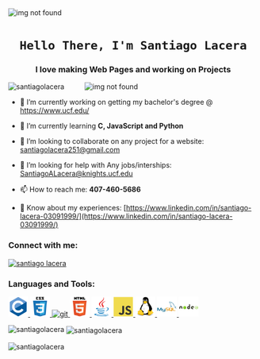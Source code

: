 
<img align="center" alt="img not found" width="1000" height="300" src="https://grapee.jp/en/wp-content/uploads/15748_21.gif">
<h1 align="center"><code>Hello There, I'm Santiago Lacera</code></h1>
<h3 align="center">I love making Web Pages and working on Projects</h3>
<img align="right" alt="img not found" width="350" src="https://media.tenor.com/YNqsJbmb_yMAAAAd/coding.gif">

<p align="left"> <img src="https://komarev.com/ghpvc/?username=santiagolacera&label=Profile%20views&color=0e75b6&style=flat" alt="santiagolacera" /> </p>

- 🔭 I’m currently working on getting my bachelor's degree @ https://www.ucf.edu/

- 🌱 I’m currently learning **C, JavaScript and Python**

- 👯 I’m looking to collaborate on any project for a website: santiagolacera251@gmail.com

- 🤝 I’m looking for help with Any jobs/interships: SantiagoALacera@knights.ucf.edu

- 📫 How to reach me: **407-460-5686**

- 📄 Know about my experiences: [https://www.linkedin.com/in/santiago-lacera-03091999/](https://www.linkedin.com/in/santiago-lacera-03091999/)

<h3 align="left">Connect with me:</h3>
<p align="left">
<a href="https://linkedin.com/in/santiago lacera" target="blank"><img align="center" src="https://raw.githubusercontent.com/rahuldkjain/github-profile-readme-generator/master/src/images/icons/Social/linked-in-alt.svg" alt="santiago lacera" height="30" width="40" /></a>
</p>

<h3 align="left">Languages and Tools:</h3>
<p align="left"> <a href="https://www.cprogramming.com/" target="_blank" rel="noreferrer"> <img src="https://raw.githubusercontent.com/devicons/devicon/master/icons/c/c-original.svg" alt="c" width="40" height="40"/> </a> <a href="https://www.w3schools.com/css/" target="_blank" rel="noreferrer"> <img src="https://raw.githubusercontent.com/devicons/devicon/master/icons/css3/css3-original-wordmark.svg" alt="css3" width="40" height="40"/> </a> <a href="https://git-scm.com/" target="_blank" rel="noreferrer"> <img src="https://www.vectorlogo.zone/logos/git-scm/git-scm-icon.svg" alt="git" width="40" height="40"/> </a> <a href="https://www.w3.org/html/" target="_blank" rel="noreferrer"> <img src="https://raw.githubusercontent.com/devicons/devicon/master/icons/html5/html5-original-wordmark.svg" alt="html5" width="40" height="40"/> </a> <a href="https://www.java.com" target="_blank" rel="noreferrer"> <img src="https://raw.githubusercontent.com/devicons/devicon/master/icons/java/java-original.svg" alt="java" width="40" height="40"/> </a> <a href="https://developer.mozilla.org/en-US/docs/Web/JavaScript" target="_blank" rel="noreferrer"> <img src="https://raw.githubusercontent.com/devicons/devicon/master/icons/javascript/javascript-original.svg" alt="javascript" width="40" height="40"/> </a> <a href="https://www.linux.org/" target="_blank" rel="noreferrer"> <img src="https://raw.githubusercontent.com/devicons/devicon/master/icons/linux/linux-original.svg" alt="linux" width="40" height="40"/> </a> <a href="https://www.mysql.com/" target="_blank" rel="noreferrer"> <img src="https://raw.githubusercontent.com/devicons/devicon/master/icons/mysql/mysql-original-wordmark.svg" alt="mysql" width="40" height="40"/> </a> <a href="https://nodejs.org" target="_blank" rel="noreferrer"> <img src="https://raw.githubusercontent.com/devicons/devicon/master/icons/nodejs/nodejs-original-wordmark.svg" alt="nodejs" width="40" height="40"/> </a> </p>

<p><img align="left" src="https://github-readme-stats.vercel.app/api/top-langs?username=santiagolacera&show_icons=true&locale=en&layout=compact" alt="santiagolacera" /></p>

<p>&nbsp;<img align="center" src="https://github-readme-stats.vercel.app/api?username=santiagolacera&show_icons=true&locale=en" alt="santiagolacera" /></p>

<p><img align="center" src="https://github-readme-streak-stats.herokuapp.com/?user=santiagolacera&" alt="santiagolacera" /></p>

